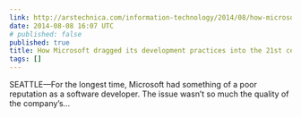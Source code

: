 ```yaml
---
link: http://arstechnica.com/information-technology/2014/08/how-microsoft-dragged-its-development-practices-into-the-21st-century/
date: 2014-08-08 16:07 UTC
# published: false
published: true
title: How Microsoft dragged its development practices into the 21st century
tags: []
---
```


SEATTLE—For the longest time, Microsoft had something of a poor reputation as a software developer. The issue wasn’t so much the quality of the company’s…
